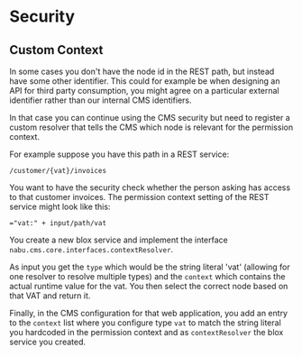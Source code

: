 # Security

## Custom Context

In some cases you don't have the node id in the REST path, but instead have some other identifier. This could for example be when designing an API for third party consumption, you might agree on a particular external identifier rather than our internal CMS identifiers.

In that case you can continue using the CMS security but need to register a custom resolver that tells the CMS which node is relevant for the permission context.

For example suppose you have this path in a REST service:

```
/customer/{vat}/invoices
```

You want to have the security check whether the person asking has access to that customer invoices. The permission context setting of the REST service might look like this:

```
="vat:" + input/path/vat
```

You create a new blox service and implement the interface ``nabu.cms.core.interfaces.contextResolver``.

As input you get the `type` which would be the string literal 'vat' (allowing for one resolver to resolve multiple types) and the `context` which contains the actual runtime value for the vat.
You then select the correct node based on that VAT and return it.

Finally, in the CMS configuration for that web application, you add an entry to the ``context`` list where you configure type `vat` to match the string literal you hardcoded in the permission context and as `contextResolver` the blox service you created.
